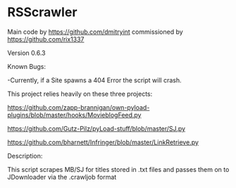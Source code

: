 # RSScrawler
Main code by https://github.com/dmitryint commissioned by https://github.com/rix1337

Version 0.6.3

Known Bugs:

-Currently, if a Site spawns a 404 Error the script will crash.

This project relies heavily on these three projects:

https://github.com/zapp-brannigan/own-pyload-plugins/blob/master/hooks/MovieblogFeed.py

https://github.com/Gutz-Pilz/pyLoad-stuff/blob/master/SJ.py

https://github.com/bharnett/Infringer/blob/master/LinkRetrieve.py

Description:

This script scrapes MB/SJ for titles stored in .txt files and passes them on to JDownloader via the .crawljob format
